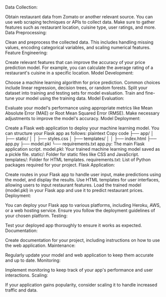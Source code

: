 Data Collection:

Obtain restaurant data from Zomato or another relevant source. You can use web scraping techniques or APIs to collect data. Make sure to gather features such as restaurant location, cuisine type, user ratings, and more.
Data Preprocessing:

Clean and preprocess the collected data. This includes handling missing values, encoding categorical variables, and scaling numerical features.
Feature Engineering:

Create relevant features that can improve the accuracy of your price prediction model. For example, you can calculate the average rating of a restaurant's cuisine in a specific location.
Model Development:

Choose a machine learning algorithm for price prediction. Common choices include linear regression, decision trees, or random forests.
Split your dataset into training and testing sets for model evaluation.
Train and fine-tune your model using the training data.
Model Evaluation:

Evaluate your model's performance using appropriate metrics like Mean Absolute Error (MAE) or Root Mean Squared Error (RMSE).
Make necessary adjustments to improve the model's accuracy.
Model Deployment:

Create a Flask web application to deploy your machine learning model. You can structure your Flask app as follows:
plaintext
Copy code
├── app/
│   ├── static/
│   │   ├── styles.css
│   ├── templates/
│   │   ├── index.html
├── app.py
├── model.pkl
└── requirements.txt
app.py: The main Flask application script.
model.pkl: Your trained machine learning model saved as a pickle file.
static/: Folder for static files like CSS and JavaScript.
templates/: Folder for HTML templates.
requirements.txt: List of Python packages required for your project.
Flask Application:

Create routes in your Flask app to handle user input, make predictions using the model, and display the results.
Use HTML templates for user interfaces, allowing users to input restaurant features.
Load the trained model (model.pkl) in your Flask app and use it to predict restaurant prices.
Deployment:

You can deploy your Flask app to various platforms, including Heroku, AWS, or a web hosting service.
Ensure you follow the deployment guidelines of your chosen platform.
Testing:

Test your deployed app thoroughly to ensure it works as expected.
Documentation:

Create documentation for your project, including instructions on how to use the web application.
Maintenance:

Regularly update your model and web application to keep them accurate and up to date.
Monitoring:

Implement monitoring to keep track of your app's performance and user interactions.
Scaling:

If your application gains popularity, consider scaling it to handle increased traffic and data.
